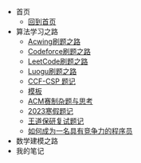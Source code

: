 * 首页
  * [回到首页](README.md)
* 算法学习之路
  * [Acwing刷题之路](Acwing/acwing题记.md)
  * [Codeforce刷题之路](Codeforce/Codeforce题记.md)
  * [LeetCode刷题之路](Leetcode/LeetCode题记.md)
  * [Luogu刷题之路](Luogu/Luogu题记.md)
  * [CCF-CSP 题记](CCF-CSP/CCF-CSP真题.md)
  * [模板](模板/模板.md)
  * [ACM赛制杂题与思考](ACM/Acm赛制比赛杂题.md)
  * [2023寒假题记](2023winter/2023Winter.md)
  * [王道保研复试题记](WDcs/wdcs.md)
  * [如何成为一名具有竞争力的程序员](howtobecompetitive/Howtobecompetitive.md)
* 数学建模之路
* 我的笔记